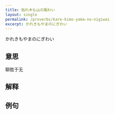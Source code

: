 ```yaml
---
title: 枯れ木も山の賑わい
layout: single
permalink: /proverbs/kare-kimo-yama-no-nigiwai
excerpt: かれきもやまのにぎわい
---
```


かれきもやまのにぎわい

## 意思

聊胜于无

## 解释

## 例句


